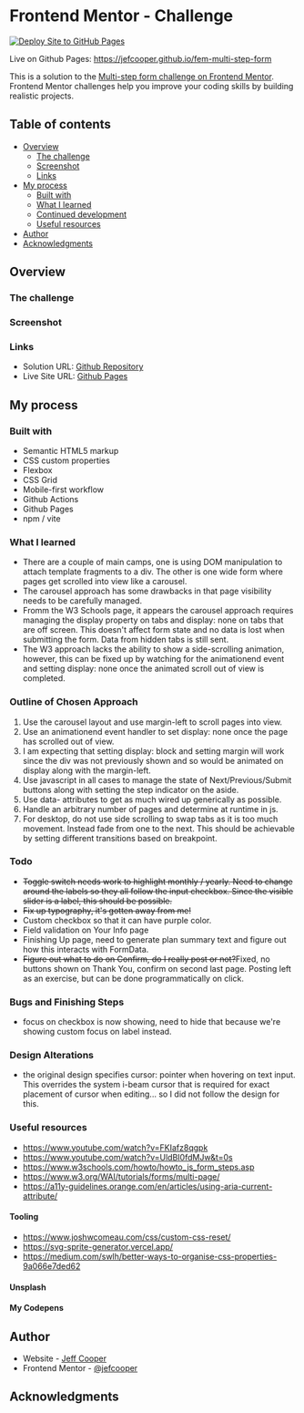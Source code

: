 # Frontend Mentor - Challenge

[![Deploy Site to GitHub Pages](https://github.com/jefcooper/fem-multi-step-form/actions/workflows/static.yml/badge.svg)](https://github.com/jefcooper/fem-multi-step-form/actions/workflows/static.yml)

Live on Github Pages: https://jefcooper.github.io/fem-multi-step-form

This is a solution to the [Multi-step form challenge on Frontend Mentor](https://www.frontendmentor.io/challenges/multistep-form-YVAnSdqQBJ). Frontend Mentor challenges help you improve your coding skills by building realistic projects.

## Table of contents

- [Overview](#overview)
  - [The challenge](#the-challenge)
  - [Screenshot](#screenshot)
  - [Links](#links)
- [My process](#my-process)
  - [Built with](#built-with)
  - [What I learned](#what-i-learned)
  - [Continued development](#continued-development)
  - [Useful resources](#useful-resources)
- [Author](#author)
- [Acknowledgments](#acknowledgments)

## Overview

### The challenge

### Screenshot

### Links

- Solution URL: [Github Repository](https://github.com/jefcooper/fem-multi-step-form)
- Live Site URL: [Github Pages](https://jefcooper.github.io/fem-multi-step-form)

## My process

### Built with

- Semantic HTML5 markup
- CSS custom properties
- Flexbox
- CSS Grid
- Mobile-first workflow
- Github Actions
- Github Pages
- npm / vite

### What I learned

- There are a couple of main camps, one is using DOM manipulation to attach template fragments to a div. The other is one wide form where pages get scrolled into view like a carousel.
- The carousel approach has some drawbacks in that page visibility needs to be carefully managed.
- Fromm the W3 Schools page, it appears the carousel approach requires managing the display property on tabs and display: none on tabs that are off screen. This doesn't affect form state and no data is lost when submitting the form. Data from hidden tabs is still sent.
- The W3 approach lacks the ability to show a side-scrolling animation, however, this can be fixed up by watching for the animationend event and setting display: none once the animated scroll out of view is completed.

### Outline of Chosen Approach

1. Use the carousel layout and use margin-left to scroll pages into view.
2. Use an animationend event handler to set display: none once the page has scrolled out of view.
3. I am expecting that setting display: block and setting margin will work since the div was not previously shown and so would be animated on display along with the margin-left.
4. Use javascript in all cases to manage the state of Next/Previous/Submit buttons along with setting the step indicator on the aside.
5. Use data- attributes to get as much wired up generically as possible.
6. Handle an arbitrary number of pages and determine at runtime in js.
7. For desktop, do not use side scrolling to swap tabs as it is too much movement. Instead fade from one to the next. This should be achievable by setting different transitions based on breakpoint.

### Todo

- ~~Toggle switch needs work to highlight monthly / yearly. Need to change around the labels so they all follow the input checkbox. Since the visible slider is a label, this should be possible.~~
- ~~Fix up typography, it's gotten away from me!~~
- Custom checkbox so that it can have purple color.
- Field validation on Your Info page
- Finishing Up page, need to generate plan summary text and figure out how this interacts with FormData.
- ~~Figure out what to do on Confirm, do I really post or not?~~Fixed, no buttons shown on Thank You, confirm on second last page. Posting left as an exercise, but can be done programmatically on click.

### Bugs and Finishing Steps

- focus on checkbox is now showing, need to hide that because we're showing custom focus on label instead.

### Design Alterations

- the original design specifies cursor: pointer when hovering on text input. This overrides the system i-beam cursor that is required for exact placement of cursor when editing... so I did not follow the design for this.

### Useful resources

- https://www.youtube.com/watch?v=FKIafz8qgpk
- https://www.youtube.com/watch?v=UldBI0fdMJw&t=0s
- https://www.w3schools.com/howto/howto_js_form_steps.asp
- https://www.w3.org/WAI/tutorials/forms/multi-page/
- https://a11y-guidelines.orange.com/en/articles/using-aria-current-attribute/

#### Tooling

- https://www.joshwcomeau.com/css/custom-css-reset/
- https://svg-sprite-generator.vercel.app/
- https://medium.com/swlh/better-ways-to-organise-css-properties-9a066e7ded62

#### Unsplash

#### My Codepens

## Author

- Website - [Jeff Cooper](https://jefcooper.github.io)
- Frontend Mentor - [@jefcooper](https://www.frontendmentor.io/profile/jefcooper)

## Acknowledgments
